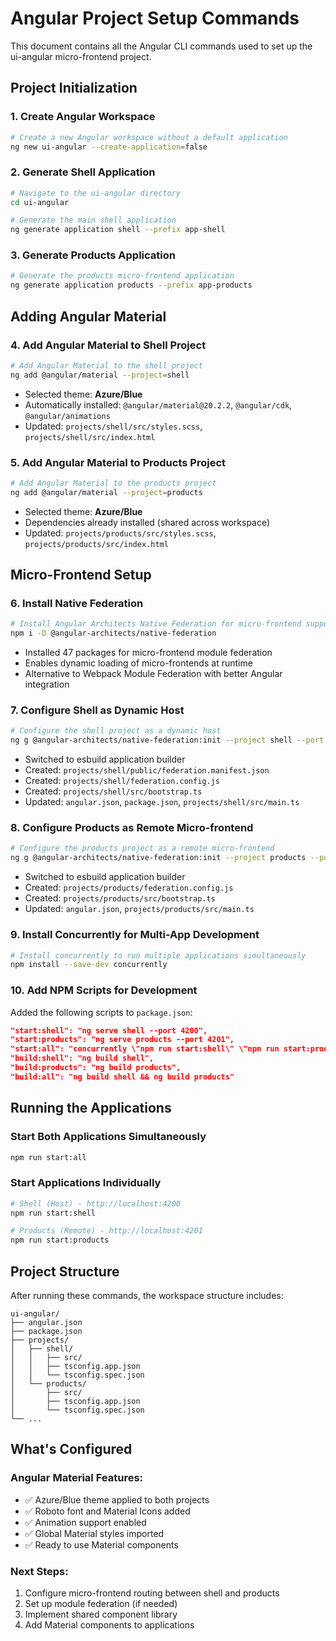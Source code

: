 # Angular Project Setup Commands

This document contains all the Angular CLI commands used to set up the ui-angular micro-frontend project.

## Project Initialization

### 1. Create Angular Workspace
```bash
# Create a new Angular workspace without a default application
ng new ui-angular --create-application=false
```

### 2. Generate Shell Application
```bash
# Navigate to the ui-angular directory
cd ui-angular

# Generate the main shell application
ng generate application shell --prefix app-shell
```

### 3. Generate Products Application
```bash
# Generate the products micro-frontend application
ng generate application products --prefix app-products
```

## Adding Angular Material

### 4. Add Angular Material to Shell Project
```bash
# Add Angular Material to the shell project
ng add @angular/material --project=shell
```
- Selected theme: **Azure/Blue**
- Automatically installed: `@angular/material@20.2.2`, `@angular/cdk`, `@angular/animations`
- Updated: `projects/shell/src/styles.scss`, `projects/shell/src/index.html`

### 5. Add Angular Material to Products Project
```bash
# Add Angular Material to the products project
ng add @angular/material --project=products
```
- Selected theme: **Azure/Blue**
- Dependencies already installed (shared across workspace)
- Updated: `projects/products/src/styles.scss`, `projects/products/src/index.html`

## Micro-Frontend Setup

### 6. Install Native Federation
```bash
# Install Angular Architects Native Federation for micro-frontend support
npm i -D @angular-architects/native-federation
```
- Installed 47 packages for micro-frontend module federation
- Enables dynamic loading of micro-frontends at runtime
- Alternative to Webpack Module Federation with better Angular integration

### 7. Configure Shell as Dynamic Host
```bash
# Configure the shell project as a dynamic host
ng g @angular-architects/native-federation:init --project shell --port 4200 --type dynamic-host
```
- Switched to esbuild application builder
- Created: `projects/shell/public/federation.manifest.json`
- Created: `projects/shell/federation.config.js`
- Created: `projects/shell/src/bootstrap.ts`
- Updated: `angular.json`, `package.json`, `projects/shell/src/main.ts`

### 8. Configure Products as Remote Micro-frontend
```bash
# Configure the products project as a remote micro-frontend
ng g @angular-architects/native-federation:init --project products --port 4201 --type remote
```
- Switched to esbuild application builder
- Created: `projects/products/federation.config.js`
- Created: `projects/products/src/bootstrap.ts`
- Updated: `angular.json`, `projects/products/src/main.ts`

### 9. Install Concurrently for Multi-App Development
```bash
# Install concurrently to run multiple applications simultaneously
npm install --save-dev concurrently
```

### 10. Add NPM Scripts for Development
Added the following scripts to `package.json`:
```json
"start:shell": "ng serve shell --port 4200",
"start:products": "ng serve products --port 4201",
"start:all": "concurrently \"npm run start:shell\" \"npm run start:products\"",
"build:shell": "ng build shell",
"build:products": "ng build products",
"build:all": "ng build shell && ng build products"
```

## Running the Applications

### Start Both Applications Simultaneously
```bash
npm run start:all
```

### Start Applications Individually
```bash
# Shell (Host) - http://localhost:4200
npm run start:shell

# Products (Remote) - http://localhost:4201
npm run start:products
```

## Project Structure

After running these commands, the workspace structure includes:

```
ui-angular/
├── angular.json
├── package.json
├── projects/
│   ├── shell/
│   │   ├── src/
│   │   ├── tsconfig.app.json
│   │   └── tsconfig.spec.json
│   └── products/
│       ├── src/
│       ├── tsconfig.app.json
│       └── tsconfig.spec.json
└── ...
```

## What's Configured

### Angular Material Features:
- ✅ Azure/Blue theme applied to both projects
- ✅ Roboto font and Material Icons added
- ✅ Animation support enabled
- ✅ Global Material styles imported
- ✅ Ready to use Material components

### Next Steps:
1. Configure micro-frontend routing between shell and products
2. Set up module federation (if needed)
3. Implement shared component library
4. Add Material components to applications